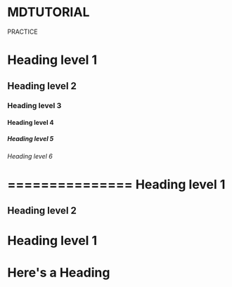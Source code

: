 # MDTUTORIAL
PRACTICE
# Heading level 1	
## Heading level 2
### Heading level 3
#### Heading level 4
##### Heading level 5
###### Heading level 6
===============	
Heading level 1
===============
Heading level 2
---------------
Heading level 1
===============	
# Here's a Heading
